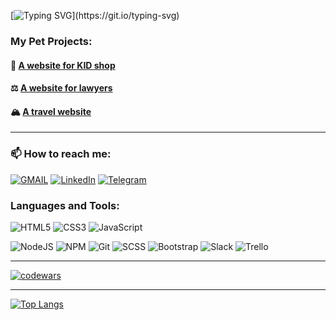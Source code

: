 [![Typing SVG](https://readme-typing-svg.demolab.com?font=Fira+Code&pause=1000&repeat=true&random=false&width=435&lines=Hello+everyone!;Welcome+to+my+GitHub+profile!)](https://git.io/typing-svg)

### My Pet Projects:

#### 🍼 [A website for KID shop](https://github.com/Ekaterina-Titareva/KID_Shop)<br>

#### ⚖️ [A website for lawyers](https://github.com/Ekaterina-Titareva/Center-for-expertise-and-education)<br>

#### 🏔️ [A travel website](https://github.com/Ekaterina-Titareva/FirstCollectiveProject)<br>

---

### 📫 How to reach me:

[![GMAIL](https://img.shields.io/badge/Gmail-D14836?style=for-the-badge&logo=gmail&logoColor=white)](mailto:ekaterina.titareva.ca@gmail.com)
[![LinkedIn](https://img.shields.io/badge/LinkedIn-blue?style=for-the-badge&logo=linkedin&logoColor=white)](http://linkedin.com/in/ekaterina-titareva)
[![Telegram](https://img.shields.io/badge/Telegram-2CA5E0?style=for-the-badge&logo=telegram&logoColor=white)](https://t.me/kateriiiiiinka)


### Languages and Tools:

![HTML5](https://img.shields.io/badge/html5-%23E34F26.svg?style=for-the-badge&logo=html5&logoColor=white)
![CSS3](https://img.shields.io/badge/css3-%231572B6.svg?style=for-the-badge&logo=css3&logoColor=white)
![JavaScript](https://img.shields.io/badge/javascript-%23323330.svg?style=for-the-badge&logo=javascript&logoColor=%23F7DF1E)
<!-- ![React](https://img.shields.io/badge/react-%2320232a.svg?style=for-the-badge&logo=react&logoColor=%2361DAFB) -->
![NodeJS](https://img.shields.io/badge/node.js-6DA55F?style=for-the-badge&logo=node.js&logoColor=white)
![NPM](https://img.shields.io/badge/NPM-%23CB3837.svg?style=for-the-badge&logo=npm&logoColor=white) 
![Git](https://img.shields.io/badge/git-%23F05033.svg?style=for-the-badge&logo=git&logoColor=white)
![SCSS](https://img.shields.io/badge/Scss-CC6699?style=for-the-badge&logo=sass&logoColor=white)
![Bootstrap](https://img.shields.io/badge/bootstrap-%238511FA.svg?style=for-the-badge&logo=bootstrap&logoColor=white)
![Slack](https://img.shields.io/badge/Slack-4A154B?style=for-the-badge&logo=slack&logoColor=white)
![Trello](https://img.shields.io/badge/Trello-%23026AA7.svg?style=for-the-badge&logo=Trello&logoColor=white)


---

[![codewars](https://www.codewars.com/users/Ekaterina-Titareva/badges/large)](https://www.codewars.com/users/Ekaterina-Titareva)

---

[![Top Langs](https://github-readme-stats.vercel.app/api/top-langs/?username=Ekaterina-Titareva&layout=compact)](https://github-readme-stats.vercel.app/api/top-langs/?username=Ekaterina-Titareva&layout=compact)


</div>
   <img src="https://komarev.com/ghpvc/?username=Ekaterina-Titareva&style=flat-square&color=blue" alt=""/>
</div>

